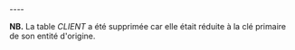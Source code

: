 <!-- Generated by Mocodo 4.0.0 -->

<br>
----


**NB.** La table _CLIENT_ a été supprimée car elle était réduite à la clé primaire de son entité d'origine.
